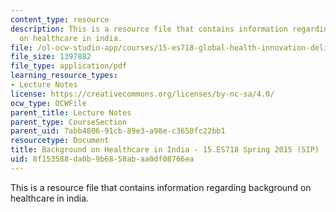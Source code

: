 ```yaml
---
content_type: resource
description: This is a resource file that contains information regarding background
  on healthcare in india.
file: /ol-ocw-studio-app/courses/15-es718-global-health-innovation-delivering-targeted-advice-to-an-organization-in-the-field-spring-2015/8f153588da0b9b6858abaa0df08766ea_MIT15_ES718S15_Day2.pdf
file_size: 1397882
file_type: application/pdf
learning_resource_types:
- Lecture Notes
license: https://creativecommons.org/licenses/by-nc-sa/4.0/
ocw_type: OCWFile
parent_title: Lecture Notes
parent_type: CourseSection
parent_uid: 7abb4806-91cb-89e3-a98e-c3650fc22bb1
resourcetype: Document
title: Background on Healthcare in India - 15.ES718 Spring 2015 (SIP)
uid: 8f153588-da0b-9b68-58ab-aa0df08766ea
---
```

This is a resource file that contains information regarding background on healthcare in india.